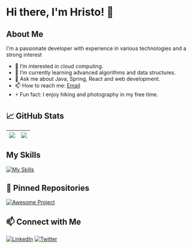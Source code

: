# Hi there, I'm Hristo! 👋

## About Me

I'm a passionate developer with experience in various technologies and a strong interest
- 👀 I’m interested in cloud computing.
- 🌱 I’m currently learning advanced algorithms and data structures.
- 💬 Ask me about Java, Spring, React and web development.
- 📫 How to reach me: [Email](mailto:hsivov@students.softuni.bg)
- ⚡ Fun fact: I enjoy hiking and photography in my free time.

## 📈 GitHub Stats

| <img src="https://github-readme-stats.vercel.app/api/top-langs/?username=hsivov&layout=compact&hide_border=true&theme=transparent" /> | <img src="https://github-readme-stats.vercel.app/api?username=hsivov&hide_border=true&show_icons=true&theme=transparent" /> |
|---|---|

## My Skills
[![My Skills](https://skillicons.dev/icons?i=git,js,react,html,css,bootstrap,java,spring,maven,gradle,mysql,postgres,docker,aws,azure)](https://skillicons.dev)

## 📌 Pinned Repositories

[![Awesome Project](https://github-readme-stats.vercel.app/api/pin/?username=hsivov&repo=GameStore-MVC)]([https://github.com/hsivov/GameStore-MVC](https://github.com/hsivov/GameStore-MVC))

## 📫 Connect with Me

[![LinkedIn](https://img.shields.io/badge/LinkedIn-0A66C2?style=for-the-badge&logo=linkedin&logoColor=white)](https://www.linkedin.com/in/yourprofile)
[![Twitter](https://img.shields.io/badge/Twitter-1DA1F2?style=for-the-badge&logo=twitter&logoColor=white)](https://twitter.com/yourprofile)
  
<!---
hsivov/hsivov is a ✨ special ✨ repository because its `README.md` (this file) appears on your GitHub profile.
You can click the Preview link to take a look at your changes.
--->
